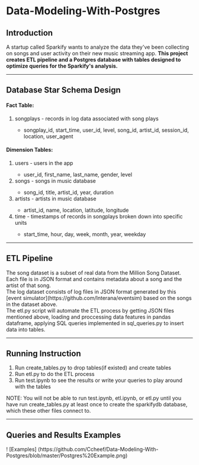 # Data-Modeling-With-Postgres<h2>Introduction</h2>
A startup called Sparkify wants to analyze the data they've been collecting on songs and user activity on their new music streaming app. <strong>This project creates ETL pipeline and a Postgres database with tables designed to optimize queries for the Sparkify's analysis.</strong>

-----------------------------------------

<h2>Database Star Schema Design</h2>
<h4>Fact Table:</h4>
<ol>
<li>songplays - records in log data associated with song plays</li>
<ul>
<li>songplay_id, start_time, user_id, level, song_id, artist_id, session_id, location, user_agent</li>
</ul>
</ol>

<h4>Dimension Tables:</h4>
<ol>
<li>users - users in the app</li>
<ul>
<li>user_id, first_name, last_name, gender, level</li>
</ul>
<li>songs - songs in music database</li>
<ul>
<li>song_id, title, artist_id, year, duration</li>
</ul>
<li>artists - artists in music database</li>
<ul>
<li>artist_id, name, location, latitude, longitude</li>
</ul>
<li>time - timestamps of records in songplays broken down into specific units</li>
<ul>
<li>start_time, hour, day, week, month, year, weekday</li>
</ul>
</ol>

---------------------------------

<h2>ETL Pipeline</h2>
The song dataset is a subset of real data from the Million Song Dataset. Each file is in JSON format and contains metadata about a song and the artist of that song.<br>
The log dataset consists of log files in JSON format generated by this [event simulator](https://github.com/Interana/eventsim) based on the songs in the dataset above. <br>
The etl.py script will automate the ETL process by getting JSON files mentioned above, loading and proccessing data features in pandas dataframe, applying SQL queries implemented in sql_queries.py to insert data into tables.

---------------------------------

<h2>Running Instruction</h2>
<ol>
<li>Run create_tables.py to drop tables(if existed) and create tables</li>
<li>Run etl.py to do the ETL process</li>
<li>Run test.ipynb to see the results or write your queries to play around with the tables</li>
</ol>
NOTE: You will not be able to run test.ipynb, etl.ipynb, or etl.py until you have run create_tables.py at least once to create the sparkifydb database, which these other files connect to.

---------------------------------

<h2>Queries and Results Examples</h2>
! [Examples] (https://github.com/Ccheef/Data-Modeling-With-Postgres/blob/master/Postgres%20Example.png)

